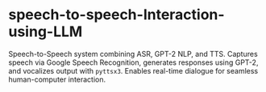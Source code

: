 # speech-to-speech-Interaction-using-LLM
Speech-to-Speech system combining ASR, GPT-2 NLP, and TTS. Captures speech via Google Speech Recognition, generates responses using GPT-2, and vocalizes output with `pyttsx3`. Enables real-time dialogue for seamless human-computer interaction.
